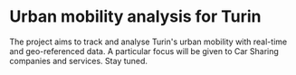 # Urban mobility analysis for Turin

The project aims to track and analyse Turin's urban mobility with real-time and geo-referenced data.
A particular focus will be given to Car Sharing companies and services.
Stay tuned.
